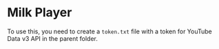 # Milk Player

To use this, you need to create a `token.txt` file with a token for YouTube Data v3 API in the parent folder.